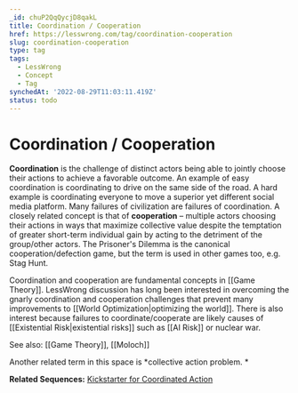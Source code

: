 ```yaml
---
_id: chuP2QqQycjD8qakL
title: Coordination / Cooperation
href: https://lesswrong.com/tag/coordination-cooperation
slug: coordination-cooperation
type: tag
tags:
  - LessWrong
  - Concept
  - Tag
synchedAt: '2022-08-29T11:03:11.419Z'
status: todo
---
```


# Coordination / Cooperation

**Coordination** is the challenge of distinct actors being able to jointly choose their actions to achieve a favorable outcome. An example of easy coordination is coordinating to drive on the same side of the road. A hard example is coordinating everyone to move a superior yet different social media platform. Many failures of civilization are failures of coordination. A closely related concept is that of **cooperation** – multiple actors choosing their actions in ways that maximize collective value despite the temptation of greater short-term individual gain by acting to the detriment of the group/other actors. The Prisoner's Dilemma is the canonical cooperation/defection game, but the term is used in other games too, e.g. Stag Hunt.

Coordination and cooperation are fundamental concepts in [[Game Theory]]. LessWrong discussion has long been interested in overcoming the gnarly coordination and cooperation challenges that prevent many improvements to [[World Optimization|optimizing the world]]. There is also interest because failures to coordinate/cooperate are likely causes of [[Existential Risk|existential risks]] such as [[AI Risk]] or nuclear war.

See also: [[Game Theory]], [[Moloch]]

Another related term in this space is *collective action problem. *

**Related Sequences:** [Kickstarter for Coordinated Action](https://www.lesswrong.com/s/vz9Zrj3oBGsttG3Jh)
